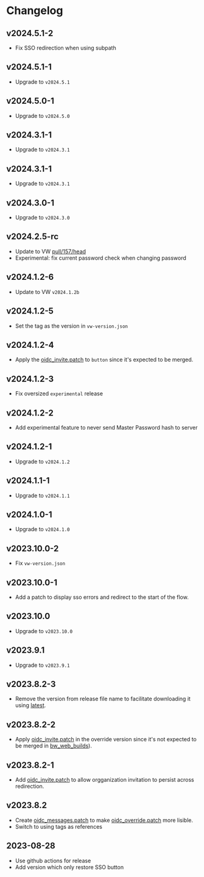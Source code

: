 # Changelog

## v2024.5.1-2

 - Fix SSO redirection when using subpath

## v2024.5.1-1

 - Upgrade to `v2024.5.1`

## v2024.5.0-1

 - Upgrade to `v2024.5.0`

## v2024.3.1-1

 - Upgrade to `v2024.3.1`

## v2024.3.1-1

 - Upgrade to `v2024.3.1`

## v2024.3.0-1

 - Upgrade to `v2024.3.0`

## v2024.2.5-rc

 - Update to VW [pull/157/head](https://github.com/dani-garcia/bw_web_builds/pull/157)
 - Experimental: fix current password check when changing password

## v2024.1.2-6

 - Update to VW `v2024.1.2b`

## v2024.1.2-5

 - Set the tag as the version in `vw-version.json`

## v2024.1.2-4

 - Apply the [oidc_invite.patch](oidc_invite.patch) to `button` since it's expected to be merged.

## v2024.1.2-3

 - Fix oversized `experimental` release

## v2024.1.2-2

 - Add experimental feature to never send Master Password hash to server

## v2024.1.2-1

 - Upgrade to `v2024.1.2`

## v2024.1.1-1

 - Upgrade to `v2024.1.1`

## v2024.1.0-1

 - Upgrade to `v2024.1.0`

## v2023.10.0-2

 - Fix `vw-version.json`

## v2023.10.0-1

 - Add a patch to display sso errors and redirect to the start of the flow.

## v2023.10.0

 - Upgrade to `v2023.10.0`

## v2023.9.1

 - Upgrade to `v2023.9.1`

## v2023.8.2-3

 - Remove the version from release file name to facilitate downloading it using [latest](https://github.com/Timshel/oidc_web_builds/releases/latest/download/oidc_override_web_vault.tar.gz).

## v2023.8.2-2

 - Apply [oidc_invite.patch](oidc_invite.patch) in the override version since it's not expected to be merged in [bw_web_builds](https://github.com/dani-garcia/bw_web_builds)).

## v2023.8.2-1

 - Add [oidc_invite.patch](oidc_invite.patch) to allow orgganization invitation to persist across redirection.

## v2023.8.2

 - Create [oidc_messages.patch](oidc_messages.patch) to make [oidc_override.patch](oidc_override.patch) more lisible.
 - Switch to using tags as references

## 2023-08-28

 - Use github actions for release
 - Add version which only restore SSO button
